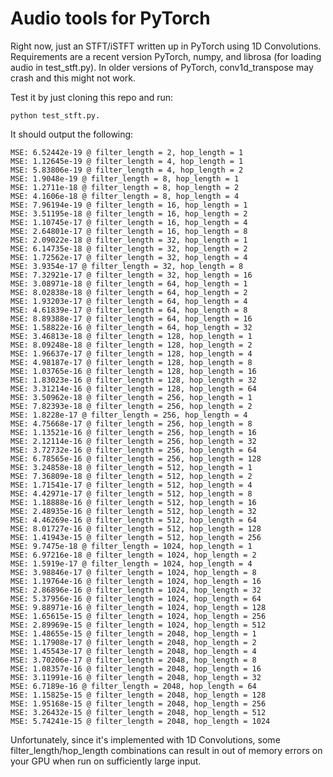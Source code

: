 # Audio tools for PyTorch

Right now, just an STFT/iSTFT written up in PyTorch using 1D Convolutions. Requirements are a recent version PyTorch, numpy, and librosa (for loading audio in test_stft.py). In older versions of PyTorch, conv1d_transpose may crash and this might not work.


Test it by just cloning this repo and run: 
    
    python test_stft.py. 

It should output the following:

    MSE: 6.52442e-19 @ filter_length = 2, hop_length = 1
    MSE: 1.12645e-19 @ filter_length = 4, hop_length = 1
    MSE: 5.83806e-19 @ filter_length = 4, hop_length = 2
    MSE: 1.9048e-19 @ filter_length = 8, hop_length = 1
    MSE: 1.2711e-18 @ filter_length = 8, hop_length = 2
    MSE: 4.1606e-18 @ filter_length = 8, hop_length = 4
    MSE: 7.96194e-19 @ filter_length = 16, hop_length = 1
    MSE: 3.51195e-18 @ filter_length = 16, hop_length = 2
    MSE: 1.10745e-17 @ filter_length = 16, hop_length = 4
    MSE: 2.64801e-17 @ filter_length = 16, hop_length = 8
    MSE: 2.09022e-18 @ filter_length = 32, hop_length = 1
    MSE: 6.14735e-18 @ filter_length = 32, hop_length = 2
    MSE: 1.72562e-17 @ filter_length = 32, hop_length = 4
    MSE: 3.9354e-17 @ filter_length = 32, hop_length = 8
    MSE: 7.32921e-17 @ filter_length = 32, hop_length = 16
    MSE: 3.08971e-18 @ filter_length = 64, hop_length = 1
    MSE: 8.02838e-18 @ filter_length = 64, hop_length = 2
    MSE: 1.93203e-17 @ filter_length = 64, hop_length = 4
    MSE: 4.61839e-17 @ filter_length = 64, hop_length = 8
    MSE: 8.89388e-17 @ filter_length = 64, hop_length = 16
    MSE: 1.58822e-16 @ filter_length = 64, hop_length = 32
    MSE: 3.46813e-18 @ filter_length = 128, hop_length = 1
    MSE: 8.09248e-18 @ filter_length = 128, hop_length = 2
    MSE: 1.96637e-17 @ filter_length = 128, hop_length = 4
    MSE: 4.98187e-17 @ filter_length = 128, hop_length = 8
    MSE: 1.03765e-16 @ filter_length = 128, hop_length = 16
    MSE: 1.83023e-16 @ filter_length = 128, hop_length = 32
    MSE: 3.31214e-16 @ filter_length = 128, hop_length = 64
    MSE: 3.50962e-18 @ filter_length = 256, hop_length = 1
    MSE: 7.82393e-18 @ filter_length = 256, hop_length = 2
    MSE: 1.8228e-17 @ filter_length = 256, hop_length = 4
    MSE: 4.75668e-17 @ filter_length = 256, hop_length = 8
    MSE: 1.13521e-16 @ filter_length = 256, hop_length = 16
    MSE: 2.12114e-16 @ filter_length = 256, hop_length = 32
    MSE: 3.72732e-16 @ filter_length = 256, hop_length = 64
    MSE: 6.78565e-16 @ filter_length = 256, hop_length = 128
    MSE: 3.24858e-18 @ filter_length = 512, hop_length = 1
    MSE: 7.36809e-18 @ filter_length = 512, hop_length = 2
    MSE: 1.71541e-17 @ filter_length = 512, hop_length = 4
    MSE: 4.42971e-17 @ filter_length = 512, hop_length = 8
    MSE: 1.18888e-16 @ filter_length = 512, hop_length = 16
    MSE: 2.48935e-16 @ filter_length = 512, hop_length = 32
    MSE: 4.46269e-16 @ filter_length = 512, hop_length = 64
    MSE: 8.01727e-16 @ filter_length = 512, hop_length = 128
    MSE: 1.41943e-15 @ filter_length = 512, hop_length = 256
    MSE: 9.7475e-18 @ filter_length = 1024, hop_length = 1
    MSE: 6.97216e-18 @ filter_length = 1024, hop_length = 2
    MSE: 1.5919e-17 @ filter_length = 1024, hop_length = 4
    MSE: 3.98846e-17 @ filter_length = 1024, hop_length = 8
    MSE: 1.19764e-16 @ filter_length = 1024, hop_length = 16
    MSE: 2.86896e-16 @ filter_length = 1024, hop_length = 32
    MSE: 5.37956e-16 @ filter_length = 1024, hop_length = 64
    MSE: 9.88971e-16 @ filter_length = 1024, hop_length = 128
    MSE: 1.65615e-15 @ filter_length = 1024, hop_length = 256
    MSE: 2.89969e-15 @ filter_length = 1024, hop_length = 512
    MSE: 1.48655e-15 @ filter_length = 2048, hop_length = 1
    MSE: 1.17908e-17 @ filter_length = 2048, hop_length = 2
    MSE: 1.45543e-17 @ filter_length = 2048, hop_length = 4
    MSE: 3.70206e-17 @ filter_length = 2048, hop_length = 8
    MSE: 1.08357e-16 @ filter_length = 2048, hop_length = 16
    MSE: 3.11991e-16 @ filter_length = 2048, hop_length = 32
    MSE: 6.7189e-16 @ filter_length = 2048, hop_length = 64
    MSE: 1.15825e-15 @ filter_length = 2048, hop_length = 128
    MSE: 1.95168e-15 @ filter_length = 2048, hop_length = 256
    MSE: 3.26432e-15 @ filter_length = 2048, hop_length = 512
    MSE: 5.74241e-15 @ filter_length = 2048, hop_length = 1024
    
Unfortunately, since it's implemented with 1D Convolutions, some filter_length/hop_length combinations can result in out of memory errors on your GPU when run on sufficiently large input.
